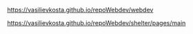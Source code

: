 ﻿https://vasilievkosta.github.io/repoWebdev/webdev

https://vasilievkosta.github.io/repoWebdev/shelter/pages/main